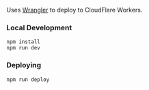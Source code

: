 Uses [Wrangler](https://developers.cloudflare.com/workers/wrangler/) to deploy to CloudFlare Workers.

### Local Development
```
npm install
npm run dev
```

### Deploying
```
npm run deploy
```